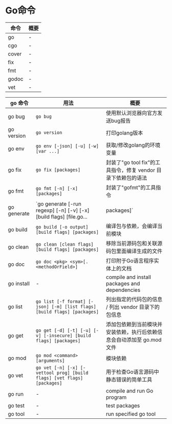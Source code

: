 # Go命令

| 命令 | 概要 |
| --- | --- |
| go | - |
| cgo | - |
| cover | - |
| fix | - |
| fmt | - |
| godoc | - |
| vet | - |


| go 命令 | 用法 |概要 |
| --- | --- | --- |
| go bug | `go bug` | 使用默认浏览器向官方发送bug报告 |
| go version | `go version` | 打印golang版本 |
| go env | `go env [-json] [-u] [-w] [var ...]` | 获取/修改golang的环境变量 |
| go fix | `go fix [packages]` | 封装了"go tool fix"的工具指令，修复 vendor 目录下依赖包的语法 |
| go fmt | `go fmt [-n] [-x] [packages]` | 封装了"gofmt"的工具指令 |
| go generate | `go generate [-run regexp] [-n] [-v] [-x] [build flags] [file.go... | packages]` | 扫描与当前包相关的源代码文件，找出所有包含"//go:generate"的特殊注释，提取并执行该特殊注释后面的命令，命令为可执行程序，形同shell下面执行 |
| go build | `go build [-o output] [build flags] [packages]` | 编译包与依赖，会编译当前模块 |
| go clean | `go clean [clean flags] [build flags] [packages]` | 移除当前源码包和关联源码包里面编译生成的文件 |
| go doc | `go doc <pkg> <sym>[.<methodOrField>]` | 打印附于Go语言程序实体上的文档 |
| go install | - | compile and install packages and dependencies |
| go list | `go list [-f format] [-json] [-m] [list flags] [build flags] [packages]` | 列出指定的代码包的信息 / 列出 vendor 目录下的包信息 |
| go get | `go get [-d] [-t] [-u] [-v] [-insecure] [build flags] [packages]` | 添加包依赖到当前模块并安装依赖，执行后依赖信息会自动添加至 go.mod 文件|
| go mod | `go mod <command> [arguments]` | 模块依赖 |
| go vet | `go vet [-n] [-x] [-vettool prog] [build flags] [vet flags] [packages]` | 用于检查Go语言源码中静态错误的简单工具 |
| go run | - | compile and run Go program |
| go test | - | test packages |
| go tool | - | run specified go tool |


